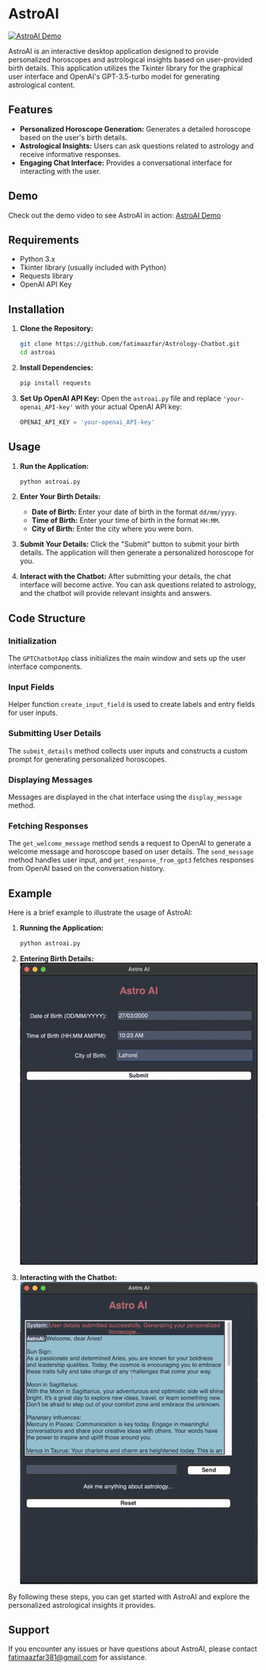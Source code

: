 # AstroAI

[![AstroAI Demo](https://img.youtube.com/vi/15UODIiqQoYQmN5iTmTrwF1-dzwgU-zAg/0.jpg)](https://drive.google.com/file/d/15UODIiqQoYQmN5iTmTrwF1-dzwgU-zAg/view?usp=sharing)

AstroAI is an interactive desktop application designed to provide personalized horoscopes and astrological insights based on user-provided birth details. This application utilizes the Tkinter library for the graphical user interface and OpenAI's GPT-3.5-turbo model for generating astrological content.

## Features

- **Personalized Horoscope Generation:** Generates a detailed horoscope based on the user's birth details.
- **Astrological Insights:** Users can ask questions related to astrology and receive informative responses.
- **Engaging Chat Interface:** Provides a conversational interface for interacting with the user.

## Demo

Check out the demo video to see AstroAI in action: [AstroAI Demo](https://drive.google.com/file/d/15UODIiqQoYQmN5iTmTrwF1-dzwgU-zAg/view?usp=sharing)

## Requirements

- Python 3.x
- Tkinter library (usually included with Python)
- Requests library
- OpenAI API Key

## Installation

1. **Clone the Repository:**
   ```bash
   git clone https://github.com/fatimaazfar/Astrology-Chatbot.git
   cd astroai
   ```

2. **Install Dependencies:**
   ```bash
   pip install requests
   ```

3. **Set Up OpenAI API Key:**
   Open the `astroai.py` file and replace `'your-openai_API-key'` with your actual OpenAI API key:
   ```python
   OPENAI_API_KEY = 'your-openai_API-key'
   ```

## Usage

1. **Run the Application:**
   ```bash
   python astroai.py
   ```

2. **Enter Your Birth Details:**
   - **Date of Birth:** Enter your date of birth in the format `dd/mm/yyyy`.
   - **Time of Birth:** Enter your time of birth in the format `HH:MM`.
   - **City of Birth:** Enter the city where you were born.

3. **Submit Your Details:**
   Click the "Submit" button to submit your birth details. The application will then generate a personalized horoscope for you.

4. **Interact with the Chatbot:**
   After submitting your details, the chat interface will become active. You can ask questions related to astrology, and the chatbot will provide relevant insights and answers.

## Code Structure

### Initialization

The `GPTChatbotApp` class initializes the main window and sets up the user interface components.

### Input Fields

Helper function `create_input_field` is used to create labels and entry fields for user inputs.

### Submitting User Details

The `submit_details` method collects user inputs and constructs a custom prompt for generating personalized horoscopes.

### Displaying Messages

Messages are displayed in the chat interface using the `display_message` method.

### Fetching Responses

The `get_welcome_message` method sends a request to OpenAI to generate a welcome message and horoscope based on user details. The `send_message` method handles user input, and `get_response_from_gpt3` fetches responses from OpenAI based on the conversation history.

## Example

Here is a brief example to illustrate the usage of AstroAI:

1. **Running the Application:**
   ```bash
   python astroai.py
   ```

2. **Entering Birth Details:**
   ![Example GUI](inputs.png)

3. **Interacting with the Chatbot:**
   ![Example Chat](chatbot.png)

By following these steps, you can get started with AstroAI and explore the personalized astrological insights it provides.

## Support

If you encounter any issues or have questions about AstroAI, please contact fatimaazfar381@gmail.com for assistance.
